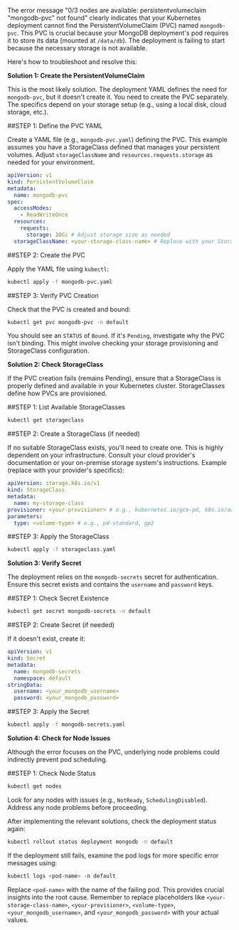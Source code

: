 The error message "0/3 nodes are available: persistentvolumeclaim "mongodb-pvc" not found" clearly indicates that your Kubernetes deployment cannot find the PersistentVolumeClaim (PVC) named `mongodb-pvc`.  This PVC is crucial because your MongoDB deployment's pod requires it to store its data (mounted at `/data/db`). The deployment is failing to start because the necessary storage is not available.

Here's how to troubleshoot and resolve this:

**Solution 1: Create the PersistentVolumeClaim**

This is the most likely solution.  The deployment YAML defines the need for `mongodb-pvc`, but it doesn't create it. You need to create the PVC separately. The specifics depend on your storage setup (e.g., using a local disk, cloud storage, etc.).

##STEP 1: Define the PVC YAML

Create a YAML file (e.g., `mongodb-pvc.yaml`) defining the PVC.  This example assumes you have a StorageClass defined that manages your persistent volumes.  Adjust `storageClassName` and `resources.requests.storage` as needed for your environment.

```yaml
apiVersion: v1
kind: PersistentVolumeClaim
metadata:
  name: mongodb-pvc
spec:
  accessModes:
    - ReadWriteOnce
  resources:
    requests:
      storage: 10Gi # Adjust storage size as needed
  storageClassName: <your-storage-class-name> # Replace with your StorageClass name
```

##STEP 2: Create the PVC

Apply the YAML file using `kubectl`:

```bash
kubectl apply -f mongodb-pvc.yaml
```

##STEP 3: Verify PVC Creation

Check that the PVC is created and bound:

```bash
kubectl get pvc mongodb-pvc -n default
```

You should see an `STATUS` of `Bound`. If it's `Pending`, investigate why the PVC isn't binding.  This might involve checking your storage provisioning and StorageClass configuration.


**Solution 2: Check StorageClass**

If the PVC creation fails (remains Pending), ensure that a StorageClass is properly defined and available in your Kubernetes cluster.  StorageClasses define how PVCs are provisioned.

##STEP 1: List Available StorageClasses

```bash
kubectl get storageclass
```

##STEP 2: Create a StorageClass (if needed)

If no suitable StorageClass exists, you'll need to create one. This is highly dependent on your infrastructure.  Consult your cloud provider's documentation or your on-premise storage system's instructions.  Example (replace with your provider's specifics):

```yaml
apiVersion: storage.k8s.io/v1
kind: StorageClass
metadata:
  name: my-storage-class
provisioner: <your-provisioner> # e.g., kubernetes.io/gce-pd, k8s.io/aws-ebs
parameters:
  type: <volume-type> # e.g., pd-standard, gp2
```

##STEP 3: Apply the StorageClass

```bash
kubectl apply -f storageclass.yaml
```


**Solution 3: Verify Secret**

The deployment relies on the `mongodb-secrets` secret for authentication.  Ensure this secret exists and contains the `username` and `password` keys.

##STEP 1: Check Secret Existence

```bash
kubectl get secret mongodb-secrets -n default
```

##STEP 2: Create Secret (if needed)

If it doesn't exist, create it:

```yaml
apiVersion: v1
kind: Secret
metadata:
  name: mongodb-secrets
  namespace: default
stringData:
  username: <your_mongodb_username>
  password: <your_mongodb_password>
```

##STEP 3: Apply the Secret

```bash
kubectl apply -f mongodb-secrets.yaml
```


**Solution 4: Check for Node Issues**

Although the error focuses on the PVC, underlying node problems could indirectly prevent pod scheduling.

##STEP 1: Check Node Status

```bash
kubectl get nodes
```

Look for any nodes with issues (e.g., `NotReady`, `SchedulingDisabled`).  Address any node problems before proceeding.


After implementing the relevant solutions, check the deployment status again:

```bash
kubectl rollout status deployment mongodb -n default
```

If the deployment still fails, examine the pod logs for more specific error messages using:

```bash
kubectl logs <pod-name> -n default
```

Replace `<pod-name>` with the name of the failing pod.  This provides crucial insights into the root cause. Remember to replace placeholders like `<your-storage-class-name>`, `<your-provisioner>`, `<volume-type>`, `<your_mongodb_username>`, and `<your_mongodb_password>` with your actual values.
